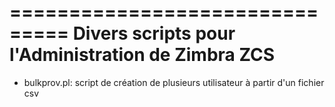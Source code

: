 ===============================
Divers scripts pour l'Administration de Zimbra ZCS
===============================

* bulkprov.pl: script de création de plusieurs utilisateur à partir d'un fichier csv
